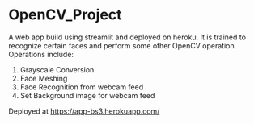 # OpenCV_Project

A web app build using streamlit and deployed on heroku. It is trained to recognize certain faces and perform some other OpenCV operation. Operations include:
1. Grayscale Conversion
2. Face Meshing
3. Face Recognition from webcam feed
4. Set Background image for webcam feed


Deployed at https://app-bs3.herokuapp.com/
